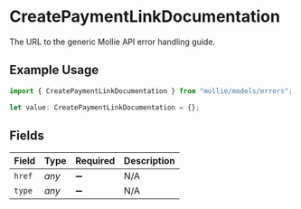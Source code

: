 # CreatePaymentLinkDocumentation

The URL to the generic Mollie API error handling guide.

## Example Usage

```typescript
import { CreatePaymentLinkDocumentation } from "mollie/models/errors";

let value: CreatePaymentLinkDocumentation = {};
```

## Fields

| Field              | Type               | Required           | Description        |
| ------------------ | ------------------ | ------------------ | ------------------ |
| `href`             | *any*              | :heavy_minus_sign: | N/A                |
| `type`             | *any*              | :heavy_minus_sign: | N/A                |